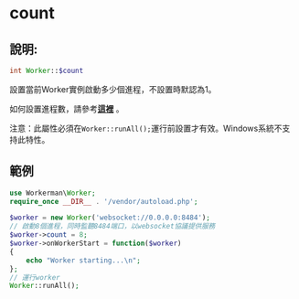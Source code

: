 # count

## 說明:
```php
int Worker::$count
```

設置當前Worker實例啟動多少個進程，不設置時默認為1。

如何設置進程數，請參考[**這裡**](../faq/processes-count.md) 。

注意：此屬性必須在```Worker::runAll();```運行前設置才有效。Windows系統不支持此特性。

## 範例

```php
use Workerman\Worker;
require_once __DIR__ . '/vendor/autoload.php';

$worker = new Worker('websocket://0.0.0.0:8484');
// 啟動8個進程，同時監聽8484端口，以websocket協議提供服務
$worker->count = 8;
$worker->onWorkerStart = function($worker)
{
    echo "Worker starting...\n";
};
// 運行worker
Worker::runAll();
```

